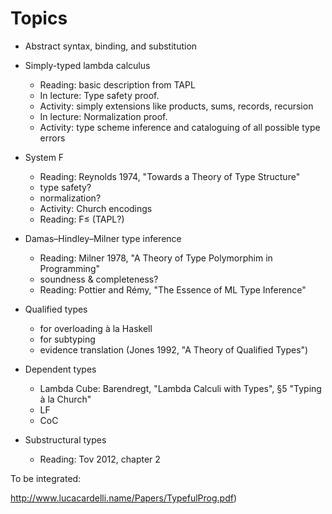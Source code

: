 # Topics

  - Abstract syntax, binding, and substitution

  - Simply-typed lambda calculus
      - Reading: basic description from TAPL
      - In lecture: Type safety proof.
      - Activity: simply extensions like products, sums, records, recursion
      - In lecture: Normalization proof.
      - Activity: type scheme inference and cataloguing of all possible
        type errors

  - System F
      - Reading: Reynolds 1974, "Towards a Theory of Type Structure"
      - type safety?
      - normalization?
      - Activity: Church encodings
      - Reading: F≤ (TAPL?)

  - Damas–Hindley–Milner type inference
      - Reading: Milner 1978, "A Theory of Type Polymorphim in Programming"
      - soundness & completeness?
      - Reading: Pottier and Rémy, "The Essence of ML Type Inference"

  - Qualified types
      - for overloading à la Haskell
      - for subtyping
      - evidence translation
    (Jones 1992, "A Theory of Qualified Types")

  - Dependent types
      - Lambda Cube: Barendregt, "Lambda Calculi with Types", §5 "Typing
        à la Church"
      - LF
      - CoC

  - Substructural types
      - Reading: Tov 2012, chapter 2

To be integrated:

   http://www.lucacardelli.name/Papers/TypefulProg.pdf)


